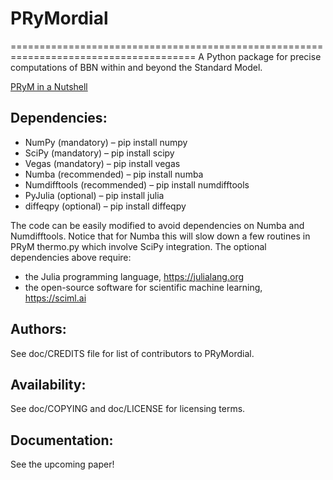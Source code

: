 # PRyMordial
======================================================================================
A Python package for precise computations of BBN within and beyond the Standard Model.

[PRyM in a Nutshell](https://github.com/vallima/PRyMordial/files/11711841/PRyM.pdf)

Dependencies:
-------------
- NumPy (mandatory) – pip install numpy
- SciPy (mandatory) – pip install scipy
- Vegas (mandatory) – pip install vegas
- Numba (recommended) – pip install numba
- Numdifftools (recommended) – pip install numdifftools
- PyJulia (optional) – pip install julia
- diffeqpy (optional) – pip install diffeqpy

The code can be easily modified to avoid dependencies on Numba and Numdifftools. 
Notice that for Numba this will slow down a few routines in PRyM thermo.py which involve SciPy integration.
The optional dependencies above require:
- the Julia programming language, https://julialang.org
- the open-source software for scientific machine learning, https://sciml.ai

Authors:
--------
See doc/CREDITS file for list of contributors to PRyMordial.

Availability:
-------------
See doc/COPYING and doc/LICENSE for licensing terms.

Documentation:
--------------
See the upcoming paper!


